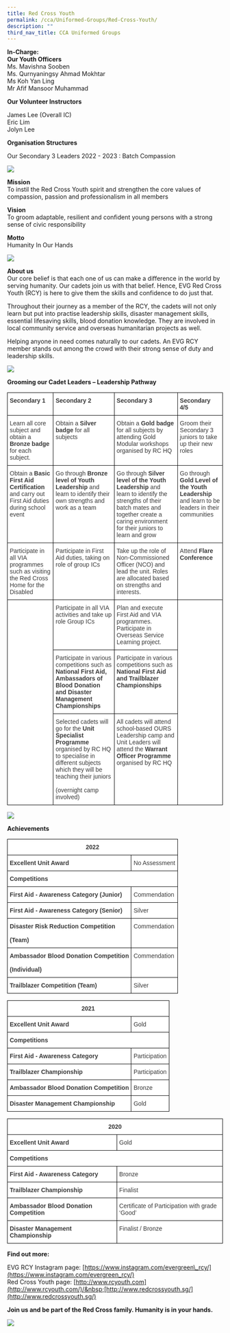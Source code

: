```yaml
---
title: Red Cross Youth
permalink: /cca/Uniformed-Groups/Red-Cross-Youth/
description: ""
third_nav_title: CCA Uniformed Groups
---
```

**In-Charge:**  
**Our Youth Officers**  
Ms. Mavishna Sooben  
Ms. Qurnyaningsy Ahmad Mokhtar  
Ms Koh Yan Ling  
Mr Afif Mansoor Muhammad

**Our Volunteer Instructors**

James Lee (Overall IC)  
Eric Lim  
Jolyn Lee

**Organisation Structures**

Our Secondary 3 Leaders 2022 - 2023 : Batch Compassion

![](/images/Our%20Curriculum/CCA/Uniformed%20Groups/Red%20Cross%20Youth/R1.png)

**Mission**  
To instil the Red Cross Youth spirit and strengthen the core values of compassion, passion and professionalism&nbsp;in all members

**Vision**  
To groom adaptable, resilient and confident young persons with a strong sense of civic responsibility

**Motto**  
Humanity In Our Hands

![](/images/Our%20Curriculum/CCA/Uniformed%20Groups/Red%20Cross%20Youth/R2.jpg)


**About us**  
Our core belief is that each one of us can make a difference in the world by serving humanity. Our cadets join us with that belief. Hence, EVG Red Cross Youth (RCY) is here to give them the skills and confidence to do just that.

Throughout their journey as a member of the RCY, the cadets will not only learn but put into practise leadership skills, disaster management skills, essential lifesaving skills, blood donation knowledge. They are involved in local community service and overseas humanitarian projects as well.

Helping anyone in need comes naturally to our cadets. An EVG RCY member stands out among the crowd with their strong sense of duty and leadership skills.

![](/images/Our%20Curriculum/CCA/Uniformed%20Groups/Red%20Cross%20Youth/R3.jpg)


**Grooming our Cadet Leaders – Leadership Pathway**

<style type="text/css">
.tg  {border-collapse:collapse;border-spacing:0;}
.tg td{border-color:black;border-style:solid;border-width:1px;font-family:Arial, sans-serif;font-size:14px;
  overflow:hidden;padding:10px 5px;word-break:normal;}
.tg th{border-color:black;border-style:solid;border-width:1px;font-family:Arial, sans-serif;font-size:14px;
  font-weight:normal;overflow:hidden;padding:10px 5px;word-break:normal;}
.tg .tg-dox4{background-color:#FFF;color:#3A3A3A;text-align:left;vertical-align:top}
.tg .tg-c1uv{background-color:#FFF;color:#3A3A3A;font-weight:bold;text-align:left;vertical-align:top}
</style>
<table class="tg">
<thead>
  <tr>
    <th class="tg-c1uv"><span style="font-weight:bold;font-style:inherit">Secondary 1</span></th>
    <th class="tg-c1uv"><span style="font-weight:bold;font-style:inherit">Secondary 2</span></th>
    <th class="tg-c1uv"><span style="font-weight:bold;font-style:inherit">Secondary 3</span></th>
    <th class="tg-c1uv"><span style="font-weight:bold;font-style:inherit">Secondary 4/5</span></th>
  </tr>
</thead>
<tbody>
  <tr>
    <td class="tg-dox4"><span style="font-weight:inherit;font-style:inherit">Learn all core subject and obtain a</span> <span style="font-weight:bold;font-style:inherit">Bronze badge</span> <span style="font-weight:inherit;font-style:inherit">for each subject.</span></td>
    <td class="tg-dox4"><span style="font-weight:inherit;font-style:inherit">Obtain a</span> <span style="font-weight:bold;font-style:inherit">Silver badge</span> <span style="font-weight:inherit;font-style:inherit">for all subjects</span></td>
    <td class="tg-dox4"><span style="font-weight:inherit;font-style:inherit">Obtain a</span> <span style="font-weight:bold;font-style:inherit">Gold badge</span> <span style="font-weight:inherit;font-style:inherit">for all subjects by attending Gold Modular workshops organised by RC HQ</span></td>
    <td class="tg-dox4"><span style="font-weight:inherit;font-style:inherit">Groom their Secondary 3 juniors to take up their new roles</span></td>
  </tr>
  <tr>
    <td class="tg-dox4"><span style="font-weight:inherit;font-style:inherit">Obtain a</span> <span style="font-weight:bold;font-style:inherit">Basic First Aid Certification</span> <span style="font-weight:inherit;font-style:inherit">and carry out First Aid duties during school event</span></td>
    <td class="tg-dox4"><span style="font-weight:inherit;font-style:inherit">Go through</span> <span style="font-weight:bold;font-style:inherit">Bronze level of Youth Leadership</span> <span style="font-weight:inherit;font-style:inherit">and learn to identify their own strengths and work as a team</span></td>
    <td class="tg-dox4"><span style="font-weight:inherit;font-style:inherit">Go through</span> <span style="font-weight:bold;font-style:inherit">Silver level of the Youth Leadership</span> <span style="font-weight:inherit;font-style:inherit">and learn to identify the strengths of their batch mates and together create a caring environment for their juniors to learn and grow</span></td>
    <td class="tg-dox4"><span style="font-weight:inherit;font-style:inherit">Go through</span> <span style="font-weight:bold;font-style:inherit">Gold Level of the Youth Leadership</span> <span style="font-weight:inherit;font-style:inherit">and learn to be leaders in their communities</span></td>
  </tr>
  <tr>
    <td class="tg-dox4"><span style="font-weight:inherit;font-style:inherit">Participate in all VIA programmes such as visiting the Red Cross Home for the Disabled</span></td>
    <td class="tg-dox4"><span style="font-weight:inherit;font-style:inherit">Participate in First Aid duties, taking on role of group ICs</span></td>
    <td class="tg-dox4"><span style="font-weight:inherit;font-style:inherit">Take up the role of Non-Commissioned Officer (NCO) and lead the unit. Roles are allocated based on strengths and interests.</span></td>
    <td class="tg-dox4"><span style="font-weight:inherit;font-style:inherit">Attend</span> <span style="font-weight:bold;font-style:inherit">Flare Conference</span></td>
  </tr>
  <tr>
    <td class="tg-dox4" rowspan="3"></td>
    <td class="tg-dox4"><span style="font-weight:inherit;font-style:inherit">Participate in all VIA activities and take up role Group ICs</span></td>
    <td class="tg-dox4"><span style="font-weight:inherit;font-style:inherit">Plan and execute First Aid and VIA programmes. Participate in Overseas Service Learning project.</span></td>
    <td class="tg-dox4" rowspan="3"></td>
  </tr>
  <tr>
    <td class="tg-dox4"><span style="font-weight:inherit;font-style:inherit">Participate in various competitions such as</span> <span style="font-weight:bold;font-style:inherit">National First Aid, Ambassadors of Blood Donation and Disaster Management Championships</span></td>
    <td class="tg-dox4"><span style="font-weight:inherit;font-style:inherit">Participate in various competitions such as</span> <span style="font-weight:bold;font-style:inherit">National First Aid and Trailblazer Championships</span></td>
  </tr>
  <tr>
    <td class="tg-dox4"><span style="font-weight:inherit;font-style:inherit">Selected cadets will go for the</span> <span style="font-weight:bold;font-style:inherit">Unit Specialist Programme</span> <span style="font-weight:inherit;font-style:inherit">organised by RC HQ to specialise in different subjects which they will be teaching their juniors</span><br><br><span style="font-weight:inherit;font-style:inherit">(overnight camp involved)</span></td>
    <td class="tg-dox4"><span style="font-weight:inherit;font-style:inherit">All cadets will attend school-based OURS Leadership camp and Unit Leaders will attend the</span> <span style="font-weight:bold;font-style:inherit">Warrant Officer Programme</span> <span style="font-weight:inherit;font-style:inherit">organised by RC HQ</span></td>
  </tr>
</tbody>
</table>

![](/images/Our%20Curriculum/CCA/Uniformed%20Groups/Red%20Cross%20Youth/R4.jpg)

**Achievements**

<style type="text/css">
.tg  {border-collapse:collapse;border-spacing:0;}
.tg td{border-color:black;border-style:solid;border-width:1px;font-family:Arial, sans-serif;font-size:14px;
  overflow:hidden;padding:10px 5px;word-break:normal;}
.tg th{border-color:black;border-style:solid;border-width:1px;font-family:Arial, sans-serif;font-size:14px;
  font-weight:normal;overflow:hidden;padding:10px 5px;word-break:normal;}
.tg .tg-dox4{background-color:#FFF;color:#3A3A3A;text-align:left;vertical-align:top}
.tg .tg-sm4r{background-color:#FFF;color:#3A3A3A;font-weight:bold;text-align:center;vertical-align:top}
.tg .tg-c1uv{background-color:#FFF;color:#3A3A3A;font-weight:bold;text-align:left;vertical-align:top}
</style>
<table class="tg">
<thead>
  <tr>
    <th class="tg-sm4r" colspan="2"><span style="font-weight:bold;font-style:inherit">2022</span></th>
  </tr>
</thead>
<tbody>
  <tr>
    <td class="tg-c1uv"><span style="font-weight:bold;font-style:inherit">Excellent Unit Award</span></td>
    <td class="tg-dox4"><span style="font-weight:inherit;font-style:inherit">No Assessment</span></td>
  </tr>
  <tr>
    <td class="tg-c1uv" colspan="2"><span style="font-weight:bold;font-style:inherit">Competitions</span></td>
  </tr>
  <tr>
    <td class="tg-c1uv"><span style="font-weight:bold;font-style:inherit">First Aid - Awareness Category (Junior)</span></td>
    <td class="tg-dox4"><span style="font-weight:inherit;font-style:inherit">Commendation</span></td>
  </tr>
  <tr>
    <td class="tg-c1uv"><span style="font-weight:700">First Aid - Awareness Category (Senior)</span></td>
    <td class="tg-dox4"><span style="font-weight:inherit;font-style:inherit">Silver</span></td>
  </tr>
  <tr>
    <td class="tg-c1uv"><span style="font-weight:bold;font-style:inherit">Disaster Risk Reduction Competition</span><br><br><span style="font-weight:bold;font-style:inherit">(Team)</span></td>
    <td class="tg-dox4"><span style="font-weight:inherit;font-style:inherit">Commendation</span></td>
  </tr>
  <tr>
    <td class="tg-c1uv"><span style="font-weight:bold;font-style:inherit">Ambassador Blood Donation Competition</span><br><br><span style="font-weight:bold;font-style:inherit">(Individual)</span></td>
    <td class="tg-dox4"><span style="font-weight:inherit;font-style:inherit">Commendation</span></td>
  </tr>
  <tr>
    <td class="tg-c1uv"><span style="font-weight:bold;font-style:inherit">Trailblazer Competition (Team)</span></td>
    <td class="tg-dox4"><span style="font-weight:inherit;font-style:inherit">Silver</span></td>
  </tr>
</tbody>
</table>

<style type="text/css">
.tg  {border-collapse:collapse;border-spacing:0;}
.tg td{border-color:black;border-style:solid;border-width:1px;font-family:Arial, sans-serif;font-size:14px;
  overflow:hidden;padding:10px 5px;word-break:normal;}
.tg th{border-color:black;border-style:solid;border-width:1px;font-family:Arial, sans-serif;font-size:14px;
  font-weight:normal;overflow:hidden;padding:10px 5px;word-break:normal;}
.tg .tg-dox4{background-color:#FFF;color:#3A3A3A;text-align:left;vertical-align:top}
.tg .tg-sm4r{background-color:#FFF;color:#3A3A3A;font-weight:bold;text-align:center;vertical-align:top}
.tg .tg-c1uv{background-color:#FFF;color:#3A3A3A;font-weight:bold;text-align:left;vertical-align:top}
</style>
<table class="tg">
<thead>
  <tr>
    <th class="tg-sm4r" colspan="2"><span style="font-weight:bold;font-style:inherit">2021</span></th>
  </tr>
</thead>
<tbody>
  <tr>
    <td class="tg-c1uv"><span style="font-weight:bold;font-style:inherit">Excellent Unit Award</span></td>
    <td class="tg-dox4"><span style="font-weight:inherit;font-style:inherit">Gold</span></td>
  </tr>
  <tr>
    <td class="tg-c1uv" colspan="2"><span style="font-weight:bold;font-style:inherit">Competitions</span></td>
  </tr>
  <tr>
    <td class="tg-c1uv"><span style="font-weight:bold;font-style:inherit">First Aid - Awareness Category</span></td>
    <td class="tg-dox4"><span style="font-weight:inherit;font-style:inherit">Participation</span></td>
  </tr>
  <tr>
    <td class="tg-c1uv"><span style="font-weight:bold;font-style:inherit"> Trailblazer Championship</span></td>
    <td class="tg-dox4"><span style="font-weight:inherit;font-style:inherit">Participation</span></td>
  </tr>
  <tr>
    <td class="tg-c1uv"><span style="font-weight:bold;font-style:inherit">Ambassador Blood Donation Competition</span></td>
    <td class="tg-dox4"><span style="font-weight:inherit;font-style:inherit">Bronze</span></td>
  </tr>
  <tr>
    <td class="tg-c1uv"><span style="font-weight:bold;font-style:inherit">Disaster Management Championship</span></td>
    <td class="tg-dox4"><span style="font-weight:inherit;font-style:inherit">Gold</span></td>
  </tr>
</tbody>
</table>
<style type="text/css">
.tg  {border-collapse:collapse;border-spacing:0;}
.tg td{border-color:black;border-style:solid;border-width:1px;font-family:Arial, sans-serif;font-size:14px;
  overflow:hidden;padding:10px 5px;word-break:normal;}
.tg th{border-color:black;border-style:solid;border-width:1px;font-family:Arial, sans-serif;font-size:14px;
  font-weight:normal;overflow:hidden;padding:10px 5px;word-break:normal;}
.tg .tg-dox4{background-color:#FFF;color:#3A3A3A;text-align:left;vertical-align:top}
.tg .tg-sm4r{background-color:#FFF;color:#3A3A3A;font-weight:bold;text-align:center;vertical-align:top}
.tg .tg-c1uv{background-color:#FFF;color:#3A3A3A;font-weight:bold;text-align:left;vertical-align:top}
</style>
<table class="tg">
<thead>
  <tr>
    <th class="tg-sm4r" colspan="2"><span style="font-weight:bold;font-style:inherit">2020</span></th>
  </tr>
</thead>
<tbody>
  <tr>
    <td class="tg-c1uv"><span style="font-weight:bold;font-style:inherit">Excellent Unit Award</span></td>
    <td class="tg-dox4"><span style="font-weight:inherit;font-style:inherit">Gold</span></td>
  </tr>
  <tr>
    <td class="tg-c1uv" colspan="2"><span style="font-weight:bold;font-style:inherit">Competitions</span></td>
  </tr>
  <tr>
    <td class="tg-c1uv"><span style="font-weight:bold;font-style:inherit">First Aid - Awareness Category</span></td>
    <td class="tg-dox4"><span style="font-weight:inherit;font-style:inherit">Bronze</span></td>
  </tr>
  <tr>
    <td class="tg-c1uv"><span style="font-weight:bold;font-style:inherit"> Trailblazer Championship</span></td>
    <td class="tg-dox4"><span style="font-weight:inherit;font-style:inherit">Finalist</span></td>
  </tr>
  <tr>
    <td class="tg-c1uv"><span style="font-weight:bold;font-style:inherit">Ambassador Blood Donation Competition</span></td>
    <td class="tg-dox4"><span style="font-weight:inherit;font-style:inherit">Certificate of Participation with grade ‘Good’</span></td>
  </tr>
  <tr>
    <td class="tg-c1uv"><span style="font-weight:bold;font-style:inherit">Disaster Management Championship</span></td>
    <td class="tg-dox4"><span style="font-weight:inherit;font-style:inherit">Finalist / Bronze</span></td>
  </tr>
</tbody>
</table>

**Find out more:**

EVG RCY Instagram page:&nbsp;[https://www.instagram.com/evergreen\_rcy/](https://www.instagram.com/evergreen_rcy/)  
Red Cross Youth page:&nbsp;[http://www.rcyouth.com](http://www.rcyouth.com/)/&nbsp;[http://www.redcrossyouth.sg/](http://www.redcrossyouth.sg/)

**Join us and be part of the Red Cross family. Humanity is in your hands.**

![](/images/Our%20Curriculum/CCA/Uniformed%20Groups/Red%20Cross%20Youth/R5.jpg)